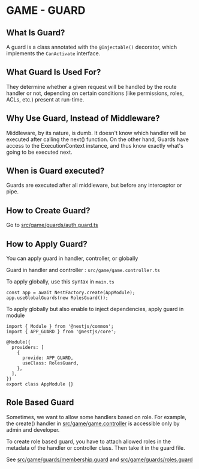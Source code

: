 # GAME - GUARD

## What Is Guard?

A guard is a class annotated with the `@Injectable()` decorator, which implements the `CanActivate` interface.

## What Guard Is Used For?

They determine whether a given request will be handled by the route handler or not, depending on certain conditions (like permissions, roles, ACLs, etc.) present at run-time.

## Why Use Guard, Instead of Middleware?

Middleware, by its nature, is dumb. It doesn't know which handler will be executed after calling the next() function. On the other hand, Guards have access to the ExecutionContext instance, and thus know exactly what's going to be executed next.

## When is Guard executed?

Guards are executed after all middleware, but before any interceptor or pipe.

## How to Create Guard?

Go to [src/game/guards/auth.guard.ts](./guards/auth.guard.ts)

## How to Apply Guard?

You can apply guard in handler, controller, or globally

Guard in handler and controller : `src/game/game.controller.ts`

To apply globally, use this syntax in `main.ts`

```
const app = await NestFactory.create(AppModule);
app.useGlobalGuards(new RolesGuard());
```

To apply globally but also enable to inject dependencies,
apply guard in module

```
import { Module } from '@nestjs/common';
import { APP_GUARD } from '@nestjs/core';

@Module({
  providers: [
    {
      provide: APP_GUARD,
      useClass: RolesGuard,
    },
  ],
})
export class AppModule {}
```

## Role Based Guard

Sometimes, we want to allow some handlers based on role.
For example, the create() handler in [src/game/game.controller](./game.controller.ts#12) is accessible only by admin and developer.

To create role based guard, you have to attach allowed roles in the metadata of the handler or controller class. Then take it in the guard file.

See [src/game/guards/membership.guard](./guards/membership.guard.ts) and [src/game/guards/roles.guard](./guards/roles.guard.ts)
